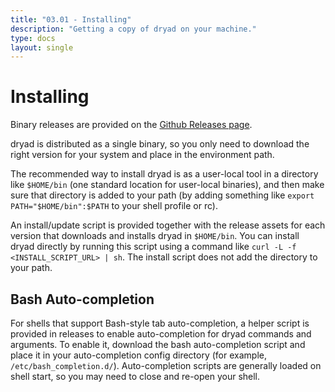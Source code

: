 ```yaml
---
title: "03.01 - Installing"
description: "Getting a copy of dryad on your machine."
type: docs
layout: single
---
```


# Installing
Binary releases are provided on the [Github Releases page](https://github.com/somesocks/dryad/releases).

dryad is distributed as a single binary, so you only need to download the right version for your system and place in the environment path.

The recommended way to install dryad is as a user-local tool in a directory like `$HOME/bin` (one standard location for user-local binaries), and then make sure that directory is added to your path (by adding something like `export PATH="$HOME/bin":$PATH` to your shell profile or rc).

An install/update script is provided together with the release assets for each version that downloads and installs dryad in `$HOME/bin`. You can install dryad directly by running this script using a command like `curl -L -f <INSTALL_SCRIPT_URL> | sh`.  The install script does not add the directory to your path.

## Bash Auto-completion
For shells that support Bash-style tab auto-completion, a helper script is provided in releases to enable auto-completion for dryad commands and arguments. To enable it, download the bash auto-completion script and place it in your auto-completion config directory (for example, `/etc/bash_completion.d/`).  Auto-completion scripts are generally loaded on shell start, so you may need to close and re-open your shell.
